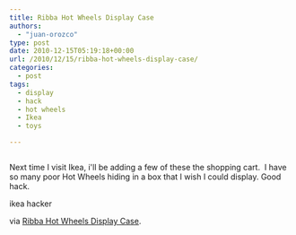 ```yaml
---
title: Ribba Hot Wheels Display Case
authors: 
  - "juan-orozco"
type: post
date: 2010-12-15T05:19:18+00:00
url: /2010/12/15/ribba-hot-wheels-display-case/
categories:
  - post
tags:
  - display
  - hack
  - hot wheels
  - Ikea
  - toys

---
```

[<img src="http://juanthedesigner.files.wordpress.com/2010/12/img_0737-779429.jpg?w=580" alt="" data-recalc-dims="1" />][1]

Next time I visit Ikea, i'll be adding a few of these the shopping cart.  I have so many poor Hot Wheels hiding in a box that I wish I could display. Good hack.

ikea hacker

via [Ribba Hot Wheels Display Case][1].

 [1]: http://feedproxy.google.com/~r/Ikeahacker/~3/0a5NjcMefoA/ribba-hot-wheels-display-case.html